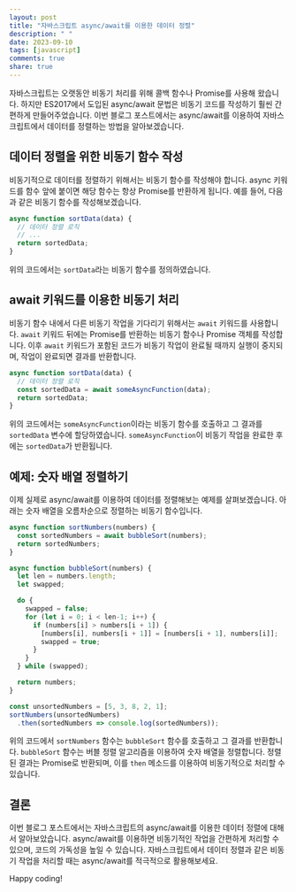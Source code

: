 ```yaml
---
layout: post
title: "자바스크립트 async/await를 이용한 데이터 정렬"
description: " "
date: 2023-09-10
tags: [javascript]
comments: true
share: true
---
```


자바스크립트는 오랫동안 비동기 처리를 위해 콜백 함수나 Promise를 사용해 왔습니다. 하지만 ES2017에서 도입된 async/await 문법은 비동기 코드를 작성하기 훨씬 간편하게 만들어주었습니다. 이번 블로그 포스트에서는 async/await를 이용하여 자바스크립트에서 데이터를 정렬하는 방법을 알아보겠습니다.

## 데이터 정렬을 위한 비동기 함수 작성

비동기적으로 데이터를 정렬하기 위해서는 비동기 함수를 작성해야 합니다. async 키워드를 함수 앞에 붙이면 해당 함수는 항상 Promise를 반환하게 됩니다. 예를 들어, 다음과 같은 비동기 함수를 작성해보겠습니다.

```javascript
async function sortData(data) {
  // 데이터 정렬 로직
  // ...
  return sortedData;
}
```

위의 코드에서는 `sortData`라는 비동기 함수를 정의하였습니다.

## await 키워드를 이용한 비동기 처리

비동기 함수 내에서 다른 비동기 작업을 기다리기 위해서는 `await` 키워드를 사용합니다. `await` 키워드 뒤에는 Promise를 반환하는 비동기 함수나 Promise 객체를 작성합니다. 이후 `await` 키워드가 포함된 코드가 비동기 작업이 완료될 때까지 실행이 중지되며, 작업이 완료되면 결과를 반환합니다.

```javascript
async function sortData(data) {
  // 데이터 정렬 로직
  const sortedData = await someAsyncFunction(data);
  return sortedData;
}
```

위의 코드에서는 `someAsyncFunction`이라는 비동기 함수를 호출하고 그 결과를 `sortedData` 변수에 할당하였습니다. `someAsyncFunction`이 비동기 작업을 완료한 후에는 `sortedData`가 반환됩니다.

## 예제: 숫자 배열 정렬하기

이제 실제로 async/await를 이용하여 데이터를 정렬해보는 예제를 살펴보겠습니다. 아래는 숫자 배열을 오름차순으로 정렬하는 비동기 함수입니다.

```javascript
async function sortNumbers(numbers) {
  const sortedNumbers = await bubbleSort(numbers);
  return sortedNumbers;
}

async function bubbleSort(numbers) {
  let len = numbers.length;
  let swapped;

  do {
    swapped = false;
    for (let i = 0; i < len-1; i++) {
      if (numbers[i] > numbers[i + 1]) {
        [numbers[i], numbers[i + 1]] = [numbers[i + 1], numbers[i]];
        swapped = true;
      }
    }
  } while (swapped);

  return numbers;
}

const unsortedNumbers = [5, 3, 8, 2, 1];
sortNumbers(unsortedNumbers)
  .then(sortedNumbers => console.log(sortedNumbers));
```

위의 코드에서 `sortNumbers` 함수는 `bubbleSort` 함수를 호출하고 그 결과를 반환합니다. `bubbleSort` 함수는 버블 정렬 알고리즘을 이용하여 숫자 배열을 정렬합니다. 정렬된 결과는 Promise로 반환되며, 이를 `then` 메소드를 이용하여 비동기적으로 처리할 수 있습니다.

## 결론

이번 블로그 포스트에서는 자바스크립트의 async/await를 이용한 데이터 정렬에 대해서 알아보았습니다. async/await를 이용하면 비동기적인 작업을 간편하게 처리할 수 있으며, 코드의 가독성을 높일 수 있습니다. 자바스크립트에서 데이터 정렬과 같은 비동기 작업을 처리할 때는 async/await를 적극적으로 활용해보세요.

Happy coding!